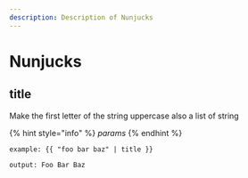```yaml
---
description: Description of Nunjucks
---
```


# Nunjucks


## title
Make the first letter of the string uppercase also a list of string

{% hint style="info" %}
*params*
{% endhint %}

```
example: {{ "foo bar baz" | title }}

output: Foo Bar Baz
```


